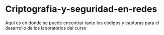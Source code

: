 # Criptografia-y-seguridad-en-redes
Aquí es en donde se puede encontrar tanto los códigos y capturas para el desarrollo de los laboratorios del curso
